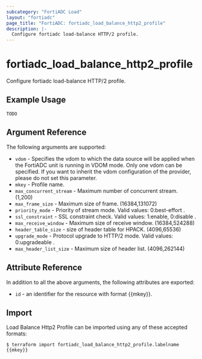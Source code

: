 ```yaml
---
subcategory: "FortiADC Load"
layout: "fortiadc"
page_title: "FortiADC: fortiadc_load_balance_http2_profile"
description: |-
  Configure fortiadc load-balance HTTP/2 profile.
---
```


# fortiadc_load_balance_http2_profile
Configure fortiadc load-balance HTTP/2 profile.

## Example Usage
```hcl
TODO
```

## Argument Reference

The following arguments are supported:

* `vdom` - Specifies the vdom to which the data source will be applied when the FortiADC unit is running in VDOM mode. Only one vdom can be specified. If you want to inherit the vdom configuration of the provider, please do not set this parameter.
* `mkey` - Profile name.
* `max_concurrent_stream` - Maximum number of concurrent stream. (1,200)
* `max_frame_size` - Maximum size of frame. (16384,131072)
* `priority_mode` - Priority of stream mode. Valid values: 0:best-effort .
* `ssl_constraint` - SSL constraint check. Valid values: 1:enable, 0:disable .
* `max_receive_window` - Maximum size of receive window. (16384,524288)
* `header_table_size` - size of header table for HPACK. (4096,65536)
* `upgrade_mode` - Protocol upgrade to HTTP/2 mode. Valid values: 0:upgradeable .
* `max_header_list_size` - Maximum size of header list. (4096,262144)

## Attribute Reference

In addition to all the above arguments, the following attributes are exported:
* `id` - an identifier for the resource with format {{mkey}}.

## Import
 Load Balance Http2 Profile can be imported using any of these accepted formats:
```
$ terraform import fortiadc_load_balance_http2_profile.labelname {{mkey}}
```
